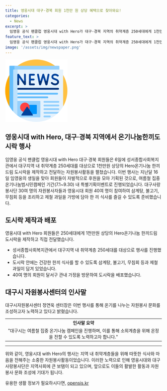 ```yaml
---
title: 영웅시대 대구·경북 회원 1천만 원 상당 혜택으로 찾아와요!
categories:
  - News
excerpt: >
  임영웅 공식 팬클럽 영웅시대 with Hero가 대구·경북 지역의 취약계층 250세대에게 1천만원 상당의 온기나눔한끼도시락을 전달하며 자원봉사활동을 전개했다. 이 도시락은 회원들의 자발적인 후원으로 기획되었으며, 대구사랑봉사단과 함께 여름을 건강하게 보낼 수 있도록 다양한 음식과 과일을 제공했다. 대구시 자원봉사센터는 이러한 행사를 통해 여름철 집중 온기나눔 캠페인을 전개하고, 이웃에게 온정을 전하는 적극적인 자원봉사 문화를 조성하겠다고 전했다. (단어수: 87)
feature_text: >
  임영웅 공식 팬클럽 영웅시대 with Hero가 대구·경북 지역의 취약계층 250세대에게 1천만원 상당의 온기나눔한끼도시락을 전달하며 자원봉사활동을 전개했다. 이 도시락은 회원들의 자발적인 후원으로 기획되었으며, 대구사랑봉사단과 함께 여름을 건강하게 보낼 수 있도록 다양한 음식과 과일을 제공했다. 대구시 자원봉사센터는 이러한 행사를 통해 여름철 집중 온기나눔 캠페인을 전개하고, 이웃에게 온정을 전하는 적극적인 자원봉사 문화를 조성하겠다고 전했다. (단어수: 87)
image: '/assets/img/newspaper.png'
---
```


<p><img src="/assets/img/newspaper.png" alt="kimp 속보" /></p>

<h2 data-ke-size="size26">영웅시대 with Hero, 대구·경북 지역에서 온기나눔한끼도시락 행사</h2>

<p data-ke-size="size16">임영웅 공식 팬클럽 영웅시대 with Hero 대구·경북 회원들은 6일에 성서종합사회복지관에서 대구지역 내 취약계층 250세대를 대상으로 1천만원 상당의 Hero온기나눔 한끼드림 도시락을 제작하고 전달하는 자원봉사활동을 펼쳤습니다. 이번 행사는 지난달 16일 임영웅의 생일을 맞아 회원들이 자발적으로 후원을 모아 기획된 것으로, 여름철 집중 온기나눔범시민캠페인 기간(7.1~9.30) 내 특별기획이벤트로 진행되었습니다. 대구사랑봉사단 30여 명의 자원봉사자들과 영웅시대 회원 40여 명이 참여하여 삼계탕, 불고기, 무침회 등을 조리하고 제철 과일을 가방에 담아 한 끼 식사를 즐길 수 있도록 준비했습니다.</p>

<h2 data-ke-size="size24">도시락 제작과 배포</h2>

<p data-ke-size="size16">영웅시대 with Hero 회원들은 250세대에게 1천만원 상당의 Hero온기나눔 한끼드림 도시락을 제작하고 직접 전달했습니다.</p>

<ul>
<li>성서종합사회복지관에서 대구지역 내 취약계층 250세대를 대상으로 행사를 진행했습니다.</li>
<li>도시락 안에는 건강한 한끼 식사를 할 수 있도록 삼계탕, 불고기, 무침회 등과 제철 과일이 담겨 있었습니다.</li>
<li>40여 명의 회원이 달서구 관내 가정을 방문하여 도시락을 배포했습니다.</li>
</ul>

<h2 data-ke-size="size24">대구시 자원봉사센터의 인사말</h2>

<p data-ke-size="size16">대구시자원봉사센터 정연욱 센터장은 이번 행사를 통해 온기를 나누는 자원봉사 문화를 조성하고자 노력하고 있다고 밝혔습니다.</p>

<table>
<tbody>
<tr>
<td style="text-align: center; height: 17px;"><b>인사말 요약</b></td>
</tr>
<tr>
<td style="text-align: center; height: 17px;">"대구시는 여름철 집중 온기나눔 캠페인을 진행하며, 이를 통해 소외계층을 위해 온정을 전할 수 있도록 노력하고자 합니다."</td>
</tr>
</tbody>
</table>

<hr>

<p data-ke-size="size16">위와 같이, 영웅시대 with Hero의 행사는 지역 내 취약계층들을 위해 따뜻한 식사와 마음을 전해주는 소중한 자원봉사활동이었습니다. 이러한 노력으로 인해 영웅시대와 대구사랑봉사단은 지역사회에 큰 보탬이 되고 있으며, 앞으로도 이들의 활발한 활동과 자원봉사 문화 조성에 기대가 됩니다.</p>
유용한 생활 정보가 필요하시다면, <a href="https://opensis.kr" rel="dofollow">opensis.kr</a>


